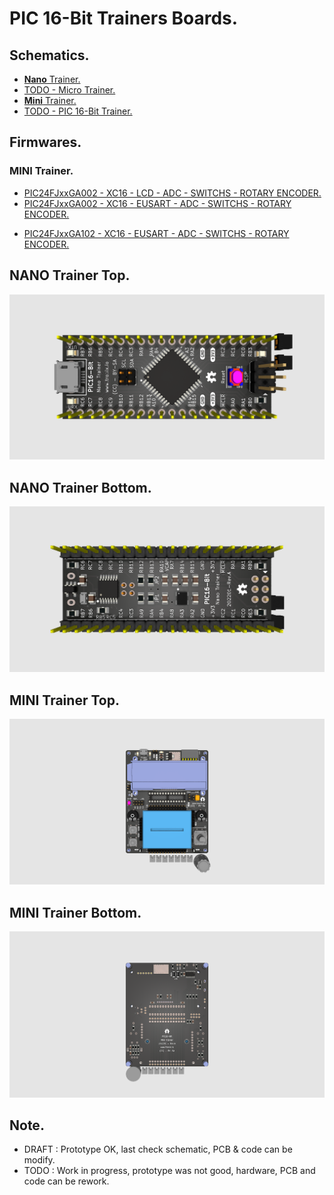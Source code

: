 # PIC 16-Bit Trainers Boards.

## Schematics.

- [**Nano** Trainer.](https://github.com/tronixio/trainers-pic16bit/blob/main/Kicad/nano/extras/schematic.pdf)
- [TODO - Micro Trainer.](https://github.com/tronixio/trainers-pic8bit/blob/main/Kicad/micro/extras/schematic.pdf)
- [**Mini** Trainer.](https://github.com/tronixio/trainers-pic16bit/blob/main/Kicad/mini/extras/schematic.pdf)
- [TODO - PIC 16-Bit Trainer.](https://github.com/tronixio/trainers-pic8bit/blob/main/Kicad/micro/extras/schematic.pdf)

## Firmwares.

### MINI Trainer.

- [PIC24FJxxGA002 - XC16 - LCD - ADC - SWITCHS - ROTARY ENCODER.](https://github.com/tronixio/trainers-pic16bit/blob/main/Firmwares/pic24fjxxga/pic24fjxxga002-mini-xc16-lcd.md)
- [PIC24FJxxGA002 - XC16 - EUSART - ADC - SWITCHS - ROTARY ENCODER.](https://github.com/tronixio/trainers-pic16bit/blob/main/Firmwares/pic24fjxxga/pic24fjxxga002-mini-xc16-eusart.md)
<!--
- [PIC24FJxxGA102 - XC16 - LCD - ADC - SWITCHS - ROTARY ENCODER.](https://github.com/tronixio/trainers-pic16bit/blob/main/Firmwares/pic24fjxxga/pic24fjxxga102-mini-xc16-lcd.md)
-->
- [PIC24FJxxGA102 - XC16 - EUSART - ADC - SWITCHS - ROTARY ENCODER.](https://github.com/tronixio/trainers-pic16bit/blob/main/Firmwares/pic24fjxxga/pic24fjxxga102-mini-xc16-eusart.md)

## NANO Trainer Top.

![NANO Trainer Top.](https://raw.githubusercontent.com/tronixio/trainers-pic16bit/main/Kicad/nano/extras/top.png)

## NANO Trainer Bottom.

![NANO Trainer Bottom.](https://raw.githubusercontent.com/tronixio/trainers-pic16bit/main/Kicad/nano/extras/bottom.png)

## MINI Trainer Top.

![MINI Trainer Top.](https://raw.githubusercontent.com/tronixio/trainers-pic16bit/main/Kicad/mini/extras/top.png)

## MINI Trainer Bottom.

![MINI Trainer Bottom.](https://raw.githubusercontent.com/tronixio/trainers-pic16bit/main/Kicad/mini/extras/bottom.png)

## Note.

- DRAFT : Prototype OK, last check schematic, PCB & code can be modify.
- TODO : Work in progress, prototype was not good, hardware, PCB and code can be rework.
